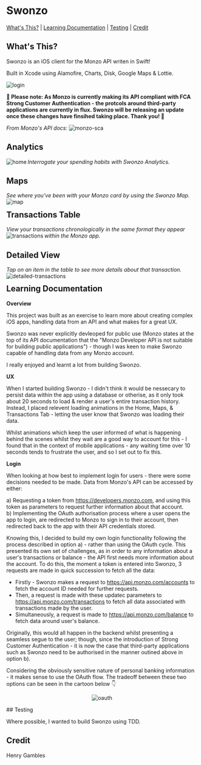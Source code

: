 # Swonzo

[What's This?](#whats-this) | [Learning Documentation](#learning-documentation) | [Testing](#Testing)  | [Credit](#Credit) 

## What's This?

Swonzo is an iOS client for the Monzo API writen in Swift!

Built in Xcode using Alamofire, Charts, Disk, Google Maps & Lottie.

<img src="../master/Swonzo/Mockups/login.png" alt="login"/>

**🚧 Please note: As Monzo is currently making its API compliant with FCA Strong Customer Authentication - the protcols around third-party applications are currently in flux. Swonzo will be releasing an update once these changes have finsihed taking place. Thank you! 🚧**

*From Monzo's API docs:*
<img src="../master/Swonzo/Mockups/SCA.png" alt="monzo-sca"/>

## Analytics
*Interrogate your spending habits with Swonzo Analytics.*
<img align="left" src="../master/Swonzo/Mockups/home-data.png" alt="home">

## Maps 
*See where you've been with your Monzo card by using the Swonzo Map.*
<img align="left" src="../master/Swonzo/Mockups/map.png" alt="map">

## Transactions Table
*View your transactions chronologically in the same format they appear within the Monzo app.*
<img align="left" src="../master/Swonzo/Mockups/transactions.png" alt="transactions">

## Detailed View
*Tap on an item in the table to see more details about that transaction.*
<img align="left" src="../master/Swonzo/Mockups/detailedTransactions.png" alt="detailed-transactions">

## Learning Documentation

**Overview**

This project was built as an exercise to learn more about creating complex iOS apps, handling data from an API and what makes for a great UX.

Swonzo was never explicitly devleoped for public use (Monzo states at the top of its API documentation that the "Monzo Developer API is not suitable for building public applications") - though I was keen to make Swonzo capable of handling data from any Monzo account.

I really enjoyed and learnt a lot from building Swonzo. 

**UX**

When I started building Swonzo - I didn't think it would be nessecary to persist data within the app using a database or otherise, as it only took about 20 seconds to load & render a user's entire transaction history. Instead, I placed relevent loading animations in the Home, Maps, & Transactions Tab - letting the user know that Swonzo was loading their data.

Whilst animations which keep the user informed of what is happening behind the scenes whilst they wait are a good way to account for this - I found that in the context of mobile applications - any waiting time over 10 seconds tends to frustrate the user, and so I set out to fix this.

**Login**

When looking at how best to implement login for users - there were some decisions needed to be made. Data from Monzo's API can be accessed by either:

a) Requesting a token from https://developers.monzo.com, and using this token as parameters to request further information about that account.<br>
b) Implementing the OAuth authorisation process where a user opens the app to login, are redirected to Monzo to sign in to their account, then redirected back to the app with their API credentials stored. 

Knowing this, I decided to build my own login functionality following the process described in option a) - rather than using the OAuth cycle. This presented its own set of challenges, as in order to any information about a user's transactions or balance - the API first needs more information about the account. To do this, the moment a token is entered into Swonzo, 3 requests are made in quick succession to fetch all the data:

- Firstly - Swonzo makes a request to https://api.monzo.com/accounts to fetch the account ID needed for further requests.
- Then, a request is made with these updatec parameters to https://api.monzo.com/transactions to fetch all data associated with transactions made by the user.
- Simultaneously, a request is made to https://api.monzo.com/balance to fetch data around user's balance.

Originally, this would all happen in the backend whilst presenting a seamless segue to the user; though, since the introduction of Strong Customer Authentication - it is now the case that third-party applications such as Swonzo need to be authorised in the manner outined above in option b).

Considering the obviously sensitive nature of personal banking information - it makes sense to use the OAuth flow. The tradeoff between these two options can be seen in the cartoon below 👇
<p align="center">
<img src="../master/Swonzo/Mockups/oauth-tradeoff.png" alt="oauth">
</p>
## Testing

Where possible, I wanted to build Swonzo using TDD.

## Credit

Henry Gambles